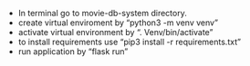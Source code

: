 
- In terminal go to movie-db-system directory.
- create virtual enviroment by “python3 -m venv venv”
- activate virtual environment by “. Venv/bin/activate”
- to install requirements use “pip3 install -r requirements.txt”
- run application by “flask run”
